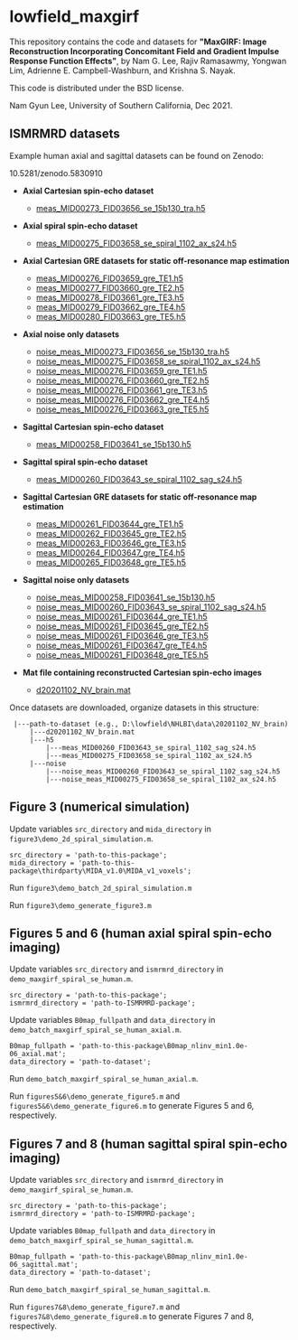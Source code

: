# lowfield_maxgirf

This repository contains the code and datasets for
**"MaxGIRF: Image Reconstruction Incorporating Concomitant
Field and Gradient Impulse Response Function Effects"**, by Nam G. Lee, Rajiv Ramasawmy, Yongwan Lim, Adrienne E. Campbell-Washburn, and Krishna S. Nayak.

This code is distributed under the BSD license.

Nam Gyun Lee, University of Southern California, Dec 2021.

## ISMRMRD datasets
Example human axial and sagittal datasets can be found on Zenodo:

10.5281/zenodo.5830910

* **Axial Cartesian spin-echo dataset**
  - [meas_MID00273_FID03656_se_15b130_tra.h5](https://drive.google.com/file/d/1CCgAoHHitQ4UkIdaBVrXqA9qxW7YABlB/view?usp=sharing)

* **Axial spiral spin-echo dataset** 
  - [meas_MID00275_FID03658_se_spiral_1102_ax_s24.h5](https://drive.google.com/file/d/1M5bMNL2bWOsEqaKKpHBPQLHVSesq-Lx2/view?usp=sharing)

* **Axial Cartesian GRE datasets for static off-resonance map estimation**

  - [meas_MID00276_FID03659_gre_TE1.h5](https://drive.google.com/file/d/1oNQJP_fau6dZoS5EXGtUk8yQ75Bkb7GV/view?usp=sharing)  
  - [meas_MID00277_FID03660_gre_TE2.h5](https://drive.google.com/file/d/1T5czOtlOezgHWib8Teoz1JBZE_bMtg4F/view?usp=sharing)
  - [meas_MID00278_FID03661_gre_TE3.h5](https://drive.google.com/file/d/1zhbBxD9RJ0v4JIcsmbH6_Rv0NfkSDggb/view?usp=sharing) 
  - [meas_MID00279_FID03662_gre_TE4.h5](https://drive.google.com/file/d/1hE9suU9RN0c8LdPuwzgOt6N4M_0y9daV/view?usp=sharing)
  - [meas_MID00280_FID03663_gre_TE5.h5](https://drive.google.com/file/d/1Stp4XnRI91sbJ2eBa6VLALIoKrKnKsfY/view?usp=sharing)

* **Axial noise only datasets**
  - [noise_meas_MID00273_FID03656_se_15b130_tra.h5](https://drive.google.com/file/d/1WXC0YfERL8yTGisEU1suVL-EZel8DgQy/view?usp=sharing)
  - [noise_meas_MID00275_FID03658_se_spiral_1102_ax_s24.h5](https://drive.google.com/file/d/1LpWtlNOvPFWWV_6lCJ2GMwjP0AyM1qt8/view?usp=sharing)
  - [noise_meas_MID00276_FID03659_gre_TE1.h5](https://drive.google.com/file/d/1EGSKo5qSrLfusbYnECRTG3Jqib-DcPMp/view?usp=sharing)
  - [noise_meas_MID00276_FID03660_gre_TE2.h5](https://drive.google.com/file/d/1hTlesOJvDV6R4aQduOP_1T9QdT-sKGcQ/view?usp=sharing)
  - [noise_meas_MID00276_FID03661_gre_TE3.h5](https://drive.google.com/file/d/1arMDTIoAMz3-_otCQlQPsFhLKchEdG5k/view?usp=sharing)
  - [noise_meas_MID00276_FID03662_gre_TE4.h5](https://drive.google.com/file/d/1WL_zA2CmvMHc8DjriCUU9D-A61ZicfkK/view?usp=sharing)
  - [noise_meas_MID00276_FID03663_gre_TE5.h5](https://drive.google.com/file/d/1SQaDExFkGq9fUoPZnJoorW0jWbNSpzc9/view?usp=sharing)

* **Sagittal Cartesian spin-echo dataset**
  - [meas_MID00258_FID03641_se_15b130.h5](https://drive.google.com/file/d/1PK79_QYW82A33nqXM2sTkXpb11HsKxrD/view?usp=sharing)

* **Sagittal spiral spin-echo dataset**
  - [meas_MID00260_FID03643_se_spiral_1102_sag_s24.h5](https://drive.google.com/file/d/1NOh64QtBmbyImTiHzzqwuV_GXiyfvvAR/view?usp=sharing)

* **Sagittal Cartesian GRE datasets for static off-resonance map estimation**
  - [meas_MID00261_FID03644_gre_TE1.h5](https://drive.google.com/file/d/11wJrXucCl9j7Q1LXP3SClGrycmmaatWu/view?usp=sharing)
  - [meas_MID00262_FID03645_gre_TE2.h5](https://drive.google.com/file/d/1aep6XWc8Ijjjw2nFGCCagTu2wLzLFP6W/view?usp=sharing)
  - [meas_MID00263_FID03646_gre_TE3.h5](https://drive.google.com/file/d/1d3-0V6vniSekO160inIsLdCujF20UjjS/view?usp=sharing)
  - [meas_MID00264_FID03647_gre_TE4.h5](https://drive.google.com/file/d/1xMWlx6UWcBdMAcqjkT49vLj-3JYHYGJO/view?usp=sharing)
  - [meas_MID00265_FID03648_gre_TE5.h5](https://drive.google.com/file/d/1TySk-_X00Sx7cXTfWDRc7YeH1U2P-SNH/view?usp=sharing)

* **Sagittal noise only datasets**
  - [noise_meas_MID00258_FID03641_se_15b130.h5](https://drive.google.com/file/d/1flg3lO7K3dxnZOigjV7xIkifH1UE--kO/view?usp=sharing)
  - [noise_meas_MID00260_FID03643_se_spiral_1102_sag_s24.h5](https://drive.google.com/file/d/1ZCwd5p3zht53_2bskfFNuAZnXUXfOIHl/view?usp=sharing)
  - [noise_meas_MID00261_FID03644_gre_TE1.h5](https://drive.google.com/file/d/1rO0JGqbDSCRjkSE6xv0bInTgfWxkdYxl/view?usp=sharing)
  - [noise_meas_MID00261_FID03645_gre_TE2.h5](https://drive.google.com/file/d/1ZkfxvxBhUhZVFkKcS0FdMBPkmI8--xTi/view?usp=sharing)
  - [noise_meas_MID00261_FID03646_gre_TE3.h5](https://drive.google.com/file/d/1w-ZTvYwrdeMe5KtCgPzVOtrAnRJEVdAE/view?usp=sharing)
  - [noise_meas_MID00261_FID03647_gre_TE4.h5](https://drive.google.com/file/d/1U3joLbogiJZEySx-08UfXzKVz1Hwkq_9/view?usp=sharing)
  - [noise_meas_MID00261_FID03648_gre_TE5.h5](https://drive.google.com/file/d/17LRHCkYv5OL-7agkSe336m90mgp49UOR/view?usp=sharing)

* **Mat file containing reconstructed Cartesian spin-echo images**
  - [d20201102_NV_brain.mat](https://drive.google.com/file/d/1yU42YylEXz8YH_UbEsBLQceD0ywTYFfb/view?usp=sharing)

Once datasets are downloaded, organize datasets in this structure:
 
     |---path-to-dataset (e.g., D:\lowfield\NHLBI\data\20201102_NV_brain)
         |---d20201102_NV_brain.mat
         |---h5
             |---meas_MID00260_FID03643_se_spiral_1102_sag_s24.h5
             |---meas_MID00275_FID03658_se_spiral_1102_ax_s24.h5
         |---noise
             |---noise_meas_MID00260_FID03643_se_spiral_1102_sag_s24.h5
             |---noise_meas_MID00275_FID03658_se_spiral_1102_ax_s24.h5
 

## Figure 3 (numerical simulation)

Update variables `src_directory` and `mida_directory` in `figure3\demo_2d_spiral_simulation.m`.

    src_directory = 'path-to-this-package';
    mida_directory = 'path-to-this-package\thirdparty\MIDA_v1.0\MIDA_v1_voxels';
 
Run `figure3\demo_batch_2d_spiral_simulation.m`

Run `figure3\demo_generate_figure3.m`
 
## Figures 5 and 6 (human axial spiral spin-echo imaging)

Update variables `src_directory` and `ismrmrd_directory` in `demo_maxgirf_spiral_se_human.m`.

    src_directory = 'path-to-this-package';
    ismrmrd_directory = 'path-to-ISMRMRD-package';

Update variables `B0map_fullpath` and `data_directory` in `demo_batch_maxgirf_spiral_se_human_axial.m`.

    B0map_fullpath = 'path-to-this-package\B0map_nlinv_min1.0e-06_axial.mat';
    data_directory = 'path-to-dataset';

Run `demo_batch_maxgirf_spiral_se_human_axial.m`.

Run `figures5&6\demo_generate_figure5.m` and `figures5&6\demo_generate_figure6.m` to generate Figures 5 and 6, respectively.

## Figures 7 and 8 (human sagittal spiral spin-echo imaging)

Update variables `src_directory` and `ismrmrd_directory` in `demo_maxgirf_spiral_se_human.m`.

    src_directory = 'path-to-this-package';
    ismrmrd_directory = 'path-to-ISMRMRD-package';

Update variables `B0map_fullpath` and `data_directory` in `demo_batch_maxgirf_spiral_se_human_sagittal.m`.

    B0map_fullpath = 'path-to-this-package\B0map_nlinv_min1.0e-06_sagittal.mat';
    data_directory = 'path-to-dataset';

Run `demo_batch_maxgirf_spiral_se_human_sagittal.m`.

Run `figures7&8\demo_generate_figure7.m` and `figures7&8\demo_generate_figure8.m` to generate Figures 7 and 8, respectively.
